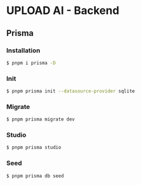 # UPLOAD AI - Backend

## Prisma

### Installation
```bash
$ pnpm i prisma -D
```

### Init
```bash
$ pnpm prisma init --datasource-provider sqlite
```

### Migrate
```bash
$ pnpm prisma migrate dev
```

### Studio
```bash
$ pnpm prisma studio
```

### Seed
```bash
$ pnpm prisma db seed
```
